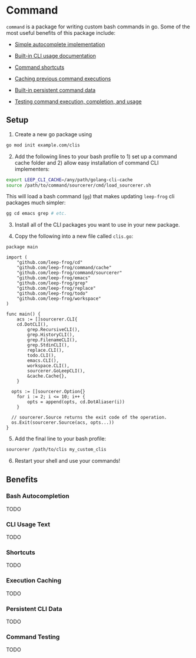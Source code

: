 # Command

`command` is a package for writing custom bash commands in go. Some of the most useful benefits of this package include:

 - [Simple autocomplete implementation](#bash-autocompletion)

 - [Built-in CLI usage documentation](#cli-usage-text)
 
 - [Command shortcuts](#shortcuts)
 
 - [Caching previous command executions](#execution-caching)

 - [Built-in persistent command data](#persistent-cli-data)

 - [Testing command execution, completion, and usage](#command-testing)

## Setup

1. Create a new go package using 

  ```bash
  go mod init example.com/clis
  ```

2. Add the following lines to your bash profile to 1) set up a command cache folder and 2) allow easy installation of command CLI implementers:
  
```bash
export LEEP_CLI_CACHE=/any/path/golang-cli-cache
source /path/to/command/sourcerer/cmd/load_sourcerer.sh
```

This will load a bash command (`gg`) that makes updating `leep-frog` cli packages much simpler:

```bash
gg cd emacs grep # etc.
```

3. Install all of the CLI packages you want to use in your new package.

4. Copy the following into a new file called `clis.go`:

```golang
package main

import (
	"github.com/leep-frog/cd"
	"github.com/leep-frog/command/cache"
	"github.com/leep-frog/command/sourcerer"
	"github.com/leep-frog/emacs"
	"github.com/leep-frog/grep"
	"github.com/leep-frog/replace"
	"github.com/leep-frog/todo"
	"github.com/leep-frog/workspace"
)

func main() {
	acs := []sourcerer.CLI{
    cd.DotCLI(),
		grep.RecursiveCLI(),
		grep.HistoryCLI(),
		grep.FilenameCLI(),
		grep.StdinCLI(),
		replace.CLI(),
		todo.CLI(),
		emacs.CLI(),
		workspace.CLI(),
		sourcerer.GoLeepCLI(),
		&cache.Cache{},
	}

  opts := []sourcerer.Option{}
	for i := 2; i <= 10; i++ {
		opts = append(opts, cd.DotAliaser(i))
	}

  // sourcerer.Source returns the exit code of the operation.
  os.Exit(sourcerer.Source(acs, opts...))
}
```

5. Add the final line to your bash profile:

```bash
sourcerer /path/to/clis my_custom_clis
```

6. Restart your shell and use your commands!

## Benefits

### Bash Autocompletion

TODO

### CLI Usage Text

TODO

### Shortcuts

TODO

### Execution Caching

TODO

### Persistent CLI Data

TODO

### Command Testing

TODO
